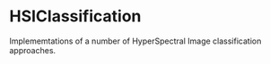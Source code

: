 # HSIClassification

Implememtations of a number of HyperSpectral Image classification approaches. 
